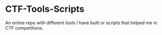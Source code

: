 # CTF-Tools-Scripts
An online repo with different tools I have built or scripts that helped me in CTF competitions.
